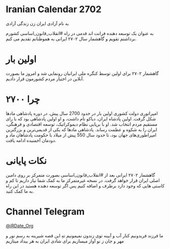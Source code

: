 # Iranian Calendar 2702

به نام آزادی ایران
زن زندگی آزادی

به عنوان یک توسعه دهنده فرانت اند قدمی در راه #انقلاب_قانون_اساسی کشورم برداشتم تقویم و گاهشمار سال ۲۷۰۲ ایرانی به هموطنانم تقدیم می کنم.

# اولین بار
گاهشمار ۲۷۰۲ برای اولین توسط کنگره ملی ایرانیان رونمایی شد و امروز ما بصورت آنلاین در اختیار مردم کشورمون قرار دادیم.

# چرا ۲۷۰۰
امپراتوری دولت کشوری اولین بار در حدود 2700 سال پیش، در دوره پادشاهی مادها شکل گرفت. اولین پادشاه ایران، دیاکو نام داشت، و او اولین پادشاهی بود که با رای مستقیم مردم انتخاب شد. او با برپایی نظام دیموکراتیک، توسعه اقتصادی و فرهنگی، ایران را به شکوه و عظمت رساند. پادشاهی مادها که یکی از قدیمی‌ترین و بزرگترین امپراطوری‌های جهان بود، تا حدود سال 550 پیش از میلاد با حکومت پادشاهان ماد و دودمان آخمنیده ادامه یافت.

# نکات پایانی
گاهشمار ۲۷۰۲ ایرانی  بعد از #انقلاب_قانون_اساسی بصورت متمرکز بر روی دامین اصلی ایران قرار خواهد گرفت.
در نسخه غیرمتمرکز ما به کمک شما نیاز داریم تا کم و کاستی هایی که وجود دارد برطرف و اضافه کنیم پس اگر توسعه دهنده هستید در این راه به ما کمک کنید.

# Channel Telegram
<a href="https://t.me/iRDate_Org">@iRDate_Org</a>

ما فرزند فریدونیم کنار آب و آیینه
توی زندون نمیمونیم تهِ این قصه شیرینه
به رسم نور و مهر و جان ز نو آواز میسازیم
برای شادی ایران به هر بیداد میتازیم
